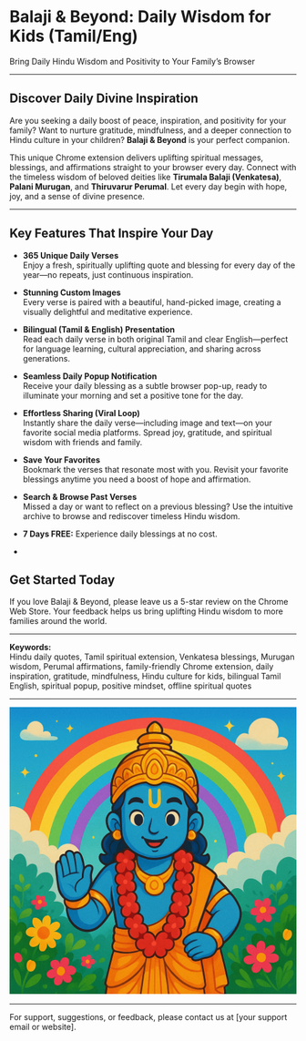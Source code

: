 # Balaji & Beyond: Daily Wisdom for Kids (Tamil/Eng)

Bring Daily Hindu Wisdom and Positivity to Your Family’s Browser

---

## Discover Daily Divine Inspiration

Are you seeking a daily boost of peace, inspiration, and positivity for your family? Want to nurture gratitude, mindfulness, and a deeper connection to Hindu culture in your children? **Balaji & Beyond** is your perfect companion.

This unique Chrome extension delivers uplifting spiritual messages, blessings, and affirmations straight to your browser every day. Connect with the timeless wisdom of beloved deities like **Tirumala Balaji (Venkatesa)**, **Palani Murugan**, and **Thiruvarur Perumal**. Let every day begin with hope, joy, and a sense of divine presence.

---

## Key Features That Inspire Your Day

- **365 Unique Daily Verses**  
  Enjoy a fresh, spiritually uplifting quote and blessing for every day of the year—no repeats, just continuous inspiration.

- **Stunning Custom Images**  
  Every verse is paired with a beautiful, hand-picked image, creating a visually delightful and meditative experience.

- **Bilingual (Tamil & English) Presentation**  
  Read each daily verse in both original Tamil and clear English—perfect for language learning, cultural appreciation, and sharing across generations.

- **Seamless Daily Popup Notification**  
  Receive your daily blessing as a subtle browser pop-up, ready to illuminate your morning and set a positive tone for the day.

- **Effortless Sharing (Viral Loop)**  
  Instantly share the daily verse—including image and text—on your favorite social media platforms. Spread joy, gratitude, and spiritual wisdom with friends and family.

- **Save Your Favorites**  
  Bookmark the verses that resonate most with you. Revisit your favorite blessings anytime you need a boost of hope and affirmation.

- **Search & Browse Past Verses**  
  Missed a day or want to reflect on a previous blessing? Use the intuitive archive to browse and rediscover timeless Hindu wisdom.


- **7 Days FREE:** Experience daily blessings at no cost.
-
## Get Started Today



If you love Balaji & Beyond, please leave us a 5-star review on the Chrome Web Store. Your feedback helps us bring uplifting Hindu wisdom to more families around the world.

---

**Keywords:**  
Hindu daily quotes, Tamil spiritual extension, Venkatesa blessings, Murugan wisdom, Perumal affirmations, family-friendly Chrome extension, daily inspiration, gratitude, mindfulness, Hindu culture for kids, bilingual Tamil English, spiritual popup, positive mindset, offline spiritual quotes

---

![Balaji Illustration](balaji1.png)

---

For support, suggestions, or feedback, please contact us at [your support email or website].

